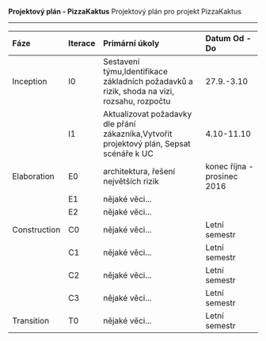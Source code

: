 
**Projektový plán - PizzaKaktus**
Projektový plán pro projekt PizzaKaktus

--------------

<table><thead>
<tr>
<th align="left">Fáze</th>
<th align="left">Iterace</th>
<th align="left">Primární úkoly</th>
<th align="left">Datum Od - Do</th>
</tr>
</thead><tbody>
<tr>
<td align="left">Inception</td>
<td align="left">I0</td>
<td align="left">Sestavení týmu,Identifikace základních požadavků a rizik, shoda na vizi, rozsahu, rozpočtu</td>
<td align="left">27.9.-3.10</td>
</tr>
<tr>
<td align="left"></td>
<td align="left">I1</td>
<td align="left">Aktualizovat požadavky dle přání zákazníka,Vytvořit projektový plán, Sepsat scénáře k UC</td>
<td align="left">4.10-11.10</td>
</tr>
<tr>
<td align="left">Elaboration</td>
<td align="left">E0</td>
<td align="left">architektura, řešení největších rizik</td>
<td align="left">konec října - prosinec 2016</td>
</tr>
<tr>
<td align="left"></td>
<td align="left">E1</td>
<td align="left">nějaké věci...</td>
<td align="left"></td>
</tr>
<tr>
<td align="left"></td>
<td align="left">E2</td>
<td align="left">nějaké věci...</td>
<td align="left"></td>
</tr>
<tr>
<td align="left">Construction</td>
<td align="left">C0</td>
<td align="left">nějaké věci...</td>
<td align="left">Letní semestr</td>
</tr>
<tr>
<td align="left"></td>
<td align="left">C1</td>
<td align="left">nějaké věci...</td>
<td align="left">Letní semestr</td>
</tr>
<tr>
<td align="left"></td>
<td align="left">C2</td>
<td align="left">nějaké věci...</td>
<td align="left">Letní semestr</td>
</tr>
<tr>
<td align="left"></td>
<td align="left">C3</td>
<td align="left">nějaké věci...</td>
<td align="left">Letní semestr</td>
</tr>
<tr>
<td align="left">Transition</td>
<td align="left">T0</td>
<td align="left">nějaké věci...</td>
<td align="left">Letní semestr</td>
</tr>
</tbody></table>

